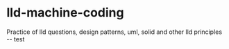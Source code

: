 # lld-machine-coding
Practice of lld questions, design patterns, uml, solid and other lld principles
-- test
